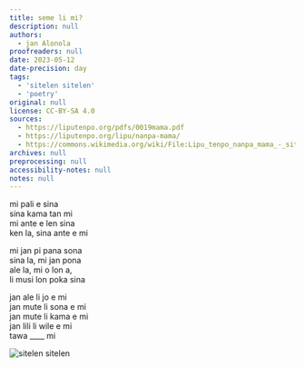 ```yaml
---
title: seme li mi?
description: null
authors:
  - jan Alonola
proofreaders: null
date: 2023-05-12
date-precision: day
tags:
  - 'sitelen sitelen'
  - 'poetry'
original: null
license: CC-BY-SA 4.0
sources:
  - https://liputenpo.org/pdfs/0019mama.pdf
  - https://liputenpo.org/lipu/nanpa-mama/
  - https://commons.wikimedia.org/wiki/File:Lipu_tenpo_nanpa_mama_-_sitelen_sitelen.png
archives: null
preprocessing: null
accessibility-notes: null
notes: null
---
```


mi pali e sina  
sina kama tan mi  
mi ante e len sina  
ken la, sina ante e mi

mi jan pi pana sona  
sina la, mi jan pona  
ale la, mi o lon a,  
li musi lon poka sina

jan ale li jo e mi  
jan mute li sona e mi  
jan mute li kama e mi  
jan lili li wile e mi  
tawa ____ mi

![sitelen sitelen](https://upload.wikimedia.org/wikipedia/commons/c/c3/Lipu_tenpo_nanpa_mama_-_sitelen_sitelen.png)
